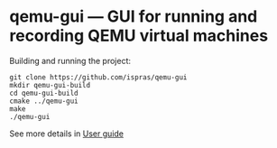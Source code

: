 # qemu-gui &mdash; GUI for running and recording QEMU virtual machines

Building and running the project:
```shell
git clone https://github.com/ispras/qemu-gui
mkdir qemu-gui-build
cd qemu-gui-build
cmake ../qemu-gui
make
./qemu-gui
```

See more details in [User guide](docs/Using%20qemu-gui.md)

